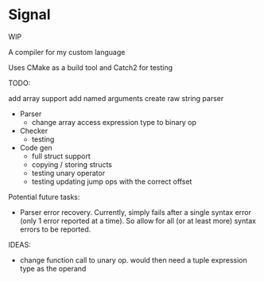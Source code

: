 # Signal

WIP

A compiler for my custom language

Uses CMake as a build tool and Catch2 for testing

TODO:

add array support
add named arguments
create raw string parser

- Parser
    - change array access expression type to binary op
- Checker
    - testing
- Code gen
    - full struct support
    - copying / storing structs
    - testing unary operator
    - testing updating jump ops with the correct offset

Potential future tasks:
- Parser error recovery. Currently, simply fails after a single syntax error (only 1 error reported at a time). So allow for all (or at least more) syntax errors to be reported.

IDEAS:
- change function call to unary op. would then need a tuple expression type as the operand
